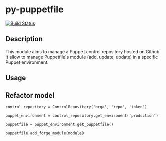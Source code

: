 # py-puppetfile

[![Build Status](https://travis-ci.org/othalla/py-control-repository.svg?branch=master)](https://travis-ci.org/othalla/py-control-repository)

## Description

This module aims to manage a Puppet control repository hosted on Github.
It allow to manage Puppetfile's module (add, update, update) in a specific Puppet environment.

## Usage


## Refactor model 

```
control_repository = ControlRepository('orga', 'repo', 'token')

puppet_environment = control_repository.get_environent('production')
```

```
puppetfile = puppet_environment.get_puppetfile()

puppetfile.add_forge_module(module)
```

